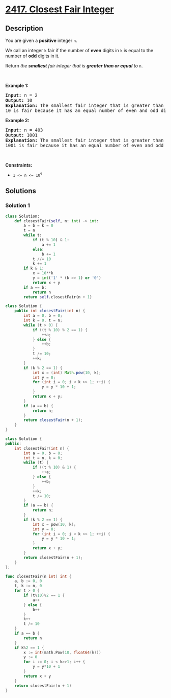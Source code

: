 # [2417. Closest Fair Integer](https://leetcode.com/problems/closest-fair-integer)


## Description

<p>You are given a <strong>positive</strong> integer <code>n</code>.</p>

<p>We call an integer <code>k</code> fair if the number of <strong>even</strong> digits in <code>k</code> is equal to the number of <strong>odd</strong> digits in it.</p>

<p>Return <em>the <strong>smallest</strong> fair integer that is <strong>greater than or equal</strong> to </em><code>n</code>.</p>

<p>&nbsp;</p>
<p><strong class="example">Example 1:</strong></p>

<pre>
<strong>Input:</strong> n = 2
<strong>Output:</strong> 10
<strong>Explanation:</strong> The smallest fair integer that is greater than or equal to 2 is 10.
10 is fair because it has an equal number of even and odd digits (one odd digit and one even digit).</pre>

<p><strong class="example">Example 2:</strong></p>

<pre>
<strong>Input:</strong> n = 403
<strong>Output:</strong> 1001
<strong>Explanation:</strong> The smallest fair integer that is greater than or equal to 403 is 1001.
1001 is fair because it has an equal number of even and odd digits (two odd digits and two even digits).
</pre>

<p>&nbsp;</p>
<p><strong>Constraints:</strong></p>

<ul>
	<li><code>1 &lt;= n &lt;= 10<sup>9</sup></code></li>
</ul>

## Solutions

### Solution 1

<!-- tabs:start -->

```python
class Solution:
    def closestFair(self, n: int) -> int:
        a = b = k = 0
        t = n
        while t:
            if (t % 10) & 1:
                a += 1
            else:
                b += 1
            t //= 10
            k += 1
        if k & 1:
            x = 10**k
            y = int('1' * (k >> 1) or '0')
            return x + y
        if a == b:
            return n
        return self.closestFair(n + 1)
```

```java
class Solution {
    public int closestFair(int n) {
        int a = 0, b = 0;
        int k = 0, t = n;
        while (t > 0) {
            if ((t % 10) % 2 == 1) {
                ++a;
            } else {
                ++b;
            }
            t /= 10;
            ++k;
        }
        if (k % 2 == 1) {
            int x = (int) Math.pow(10, k);
            int y = 0;
            for (int i = 0; i < k >> 1; ++i) {
                y = y * 10 + 1;
            }
            return x + y;
        }
        if (a == b) {
            return n;
        }
        return closestFair(n + 1);
    }
}
```

```cpp
class Solution {
public:
    int closestFair(int n) {
        int a = 0, b = 0;
        int t = n, k = 0;
        while (t) {
            if ((t % 10) & 1) {
                ++a;
            } else {
                ++b;
            }
            ++k;
            t /= 10;
        }
        if (a == b) {
            return n;
        }
        if (k % 2 == 1) {
            int x = pow(10, k);
            int y = 0;
            for (int i = 0; i < k >> 1; ++i) {
                y = y * 10 + 1;
            }
            return x + y;
        }
        return closestFair(n + 1);
    }
};
```

```go
func closestFair(n int) int {
	a, b := 0, 0
	t, k := n, 0
	for t > 0 {
		if (t%10)%2 == 1 {
			a++
		} else {
			b++
		}
		k++
		t /= 10
	}
	if a == b {
		return n
	}
	if k%2 == 1 {
		x := int(math.Pow(10, float64(k)))
		y := 0
		for i := 0; i < k>>1; i++ {
			y = y*10 + 1
		}
		return x + y
	}
	return closestFair(n + 1)
}
```

<!-- tabs:end -->

<!-- end -->
